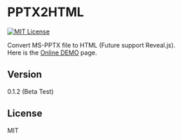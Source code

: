 PPTX2HTML
==========
[![MIT License][license-image]][license-url]

Convert MS-PPTX file to HTML (Future support Reveal.js).  
Here is the [Online DEMO] page.

Version
----

0.1.2 (Beta Test)

License
----

MIT

[license-image]: http://img.shields.io/badge/license-MIT-blue.svg?style=flat
[license-url]: LICENSE
[Online DEMO]: http://g21589.github.io/PPTX2HTML
